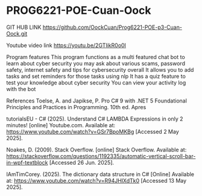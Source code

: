 # PROG6221-POE-Cuan-Oock
GIT HUB LINK 
https://github.com/OockCuan/Prog6221-POE-p3-Cuan-Oock.git

Youtube video link 
https://youtu.be/2GTIikR0o0I 

Program features
This program functions as a multi featured chat bot to learn about cyber security
you may ask about various scams, password safety, internet safety and tips for cybersecurity overall
It allows you to add tasks and set reminders for those tasks using nlp
It has a quiz feature to test your knowledge about cyber security
You can view your activity log with the bot

References 
Toelse, A. and Japikse, P. Pro C# 9 with .NET 5 Foundational Principles and Practices in Programming. 10th ed. Apres 

tutorialsEU - C# (2025). Understand C# LAMBDA Expressions in only 2 minutes! [online] Youtube.com. Available at: https://www.youtube.com/watch?v=GSr7BpoMKBg [Accessed 2 May 2025]. 

Noakes, D. (2009). Stack Overflow. [online] Stack Overflow. Available at: https://stackoverflow.com/questions/1192335/automatic-vertical-scroll-bar-in-wpf-textblock [Accessed 26 Jun. 2025]. 

IAmTimCorey. (2025). The dictionary data structure in C# [Online] Available at: https://www.youtube.com/watch?v=R94JHIXdTk0 [Accessed 13 May 2025]. 

